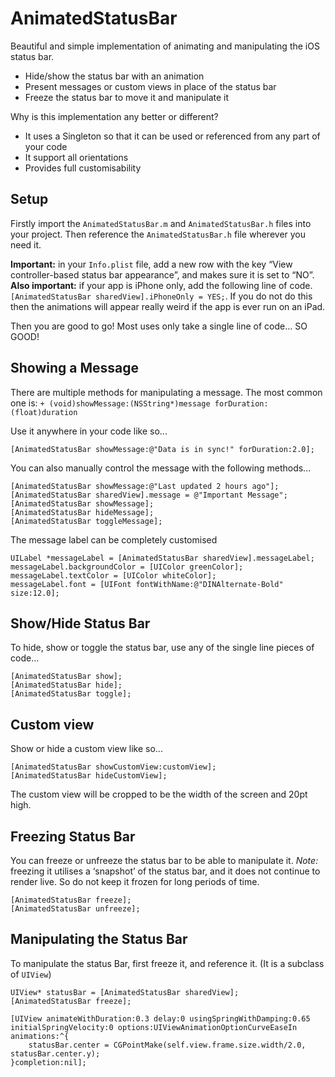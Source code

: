 # AnimatedStatusBar
Beautiful and simple implementation of animating and manipulating the iOS status bar.
- Hide/show the status bar with an animation
- Present messages or custom views in place of the status bar
- Freeze the status bar to move it and manipulate it

Why is this implementation any better or different?
- It uses a Singleton so that it can be used or referenced from any part of your code
- It support all orientations
- Provides full customisability 

## Setup
Firstly import the `AnimatedStatusBar.m` and `AnimatedStatusBar.h` files into your project. Then reference the `AnimatedStatusBar.h` file wherever you need it.

**Important:** in your `Info.plist` file, add a new row with the key “View controller-based status bar appearance”, and makes sure it is set to “NO”. 
**Also important:** if your app is iPhone only, add the following line of code. `[AnimatedStatusBar sharedView].iPhoneOnly = YES;`. If you do not do this then the animations will appear really weird if the app is ever run on an iPad.

Then you are good to go! Most uses only take a single line of code... SO GOOD!

## Showing a Message
There are multiple methods for manipulating a message. The most common one is: 
`+ (void)showMessage:(NSString*)message forDuration:(float)duration`

Use it anywhere in your code like so...
``` objc
[AnimatedStatusBar showMessage:@"Data is in sync!" forDuration:2.0];
```

You can also manually control the message with the following methods...
``` objc
[AnimatedStatusBar showMessage:@"Last updated 2 hours ago"];
[AnimatedStatusBar sharedView].message = @"Important Message";
[AnimatedStatusBar showMessage];
[AnimatedStatusBar hideMessage];
[AnimatedStatusBar toggleMessage];
```

The message label can be completely customised
``` objc
UILabel *messageLabel = [AnimatedStatusBar sharedView].messageLabel;
messageLabel.backgroundColor = [UIColor greenColor];
messageLabel.textColor = [UIColor whiteColor];
messageLabel.font = [UIFont fontWithName:@"DINAlternate-Bold" size:12.0];
```

## Show/Hide Status Bar
To hide, show or toggle the status bar, use any of the single line pieces of code...
``` objc
[AnimatedStatusBar show];
[AnimatedStatusBar hide];
[AnimatedStatusBar toggle];
```

## Custom view
Show or hide a custom view like so...
``` objc
[AnimatedStatusBar showCustomView:customView];
[AnimatedStatusBar hideCustomView];
```
The custom view will be cropped to be the width of the screen and 20pt high.

## Freezing Status Bar
You can freeze or unfreeze the status bar to be able to manipulate it. *Note:* freezing it utilises a ‘snapshot’ of the status bar, and it does not continue to render live. So do not keep it frozen for long periods of time.
``` objc
[AnimatedStatusBar freeze];
[AnimatedStatusBar unfreeze];
```

## Manipulating the Status Bar
To manipulate the status Bar, first freeze it, and reference it. (It is a subclass of `UIView`)
``` objc
UIView* statusBar = [AnimatedStatusBar sharedView];
[AnimatedStatusBar freeze];

[UIView animateWithDuration:0.3 delay:0 usingSpringWithDamping:0.65 initialSpringVelocity:0 options:UIViewAnimationOptionCurveEaseIn animations:^{
    statusBar.center = CGPointMake(self.view.frame.size.width/2.0, statusBar.center.y);
}completion:nil];
```